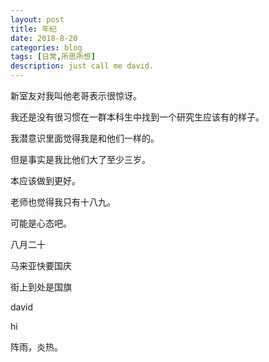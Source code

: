 ```yaml
---
layout: post
title: 年纪
date: 2018-8-20
categories: blog
tags: [日常,所思所想]
description: just call me david.
---
```


新室友对我叫他老哥表示很惊讶。

我还是没有很习惯在一群本科生中找到一个研究生应该有的样子。

我潜意识里面觉得我是和他们一样的。

但是事实是我比他们大了至少三岁。

本应该做到更好。

老师也觉得我只有十八九。

可能是心态吧。

八月二十

马来亚快要国庆

街上到处是国旗

david

hi

阵雨，炎热。
